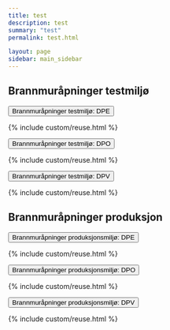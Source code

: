 ```yaml
---
title: test
description: test
summary: "test"
permalink: test.html

layout: page
sidebar: main_sidebar
---
```


## Brannmuråpninger testmiljø

<button data-toggle="collapse" data-target="#demo">Brannmuråpninger testmiljø: DPE</button>
<div id="demo" class="collapse">
  {% include custom/reuse.html %}
</div>

<button data-toggle="collapse" data-target="#demo2">Brannmuråpninger testmiljø: DPO</button>
<div id="demo2" class="collapse">
  {% include custom/reuse.html %}
</div>

<button data-toggle="collapse" data-target="#demo3">Brannmuråpninger testmiljø: DPV</button>
<div id="demo3" class="collapse">
  {% include custom/reuse.html %}
</div>

## Brannmuråpninger produksjon

<button data-toggle="collapse" data-target="#demo4">Brannmuråpninger produksjonsmiljø: DPE</button>
<div id="demo4" class="collapse">
  {% include custom/reuse.html %}
</div>

<button data-toggle="collapse" data-target="#demo5">Brannmuråpninger produksjonsmiljø: DPO</button>
<div id="demo5" class="collapse">
  {% include custom/reuse.html %}
</div>

<button data-toggle="collapse" data-target="#demo6">Brannmuråpninger produksjonsmiljø: DPV</button>
<div id="demo6" class="collapse">
  {% include custom/reuse.html %}
</div>
